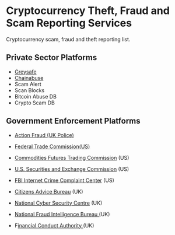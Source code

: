 # Cryptocurrency Theft, Fraud and Scam Reporting Services

Cryptocurrency scam, fraud and theft reporting list.

## Private Sector Platforms

+ [Greysafe](https://greysafe.com)
+ [Chainabuse](https://chainabuse.com)
+ Scam Alert
+ Scan Blocks
+ Bitcoin Abuse DB
+ Crypto Scam DB

## Government Enforcement Platforms

-   [Action Fraud (UK Police)](https://www.actionfraud.police.uk/reporting-fraud-and-cyber-crime)

-   [Federal Trade Commission(US)](https://consumer.ftc.gov/scams)

-   [Commodities Futures Trading Commission](https://www.cftc.gov/check) (US)

-   [U.S. Securities and Exchange Commission](https://www.sec.gov/) (US)

-   [FBI Internet Crime Complaint Center](https://www.ic3.gov/Home/ComplaintChoice) (US)

-   [Citizens Advice Bureau](https://www.citizensadvice.org.uk/) (UK)

-   [National Cyber Security Centre](https://www.ncsc.gov.uk/) (UK)

-   [National Fraud Intelligence Bureau (](https://www.actionfraud.police.uk/what-is-national-fraud-intelligence-bureau)UK)

-   F[inancial Conduct Authority ](https://www.fca.org.uk/)(UK)

